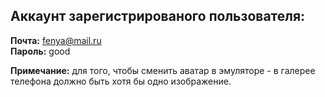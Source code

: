 ## Аккаунт зарегистрированого пользователя:  
**Почта:** fenya@mail.ru  
**Пароль:** good  

**Примечание:** для того, чтобы сменить аватар в эмуляторе - в галерее телефона должно быть хотя бы одно изображение.
